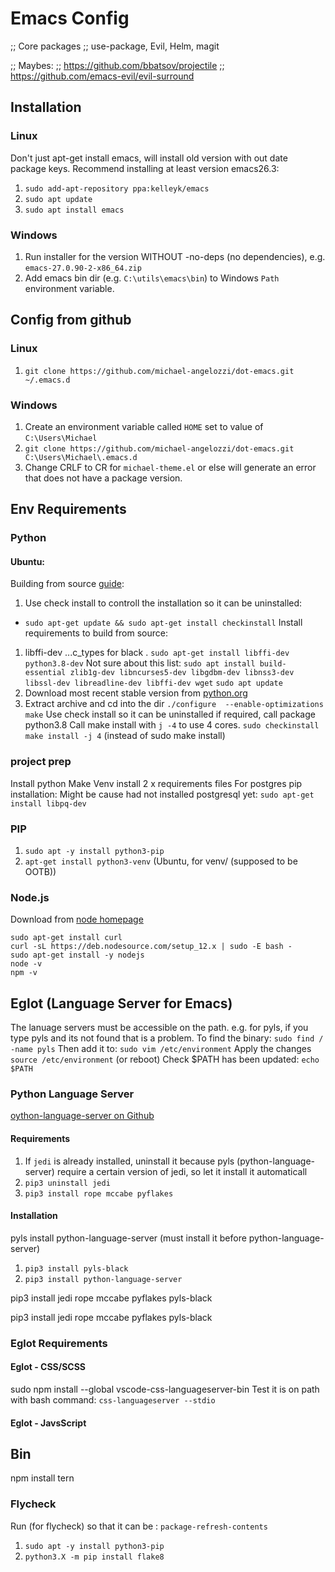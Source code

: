 # Emacs Config

;; Core packages
;; use-package, Evil, Helm, magit

;; Maybes:
;; https://github.com/bbatsov/projectile
;; https://github.com/emacs-evil/evil-surround

## Installation
### Linux
Don't just apt-get install emacs, will install old version with out date package keys.
Recommend installing at least version emacs26.3:
1. `sudo add-apt-repository ppa:kelleyk/emacs`
2. `sudo apt update`
3. `sudo apt install emacs`

### Windows
1. Run installer for the version WITHOUT -no-deps (no dependencies), e.g. `emacs-27.0.90-2-x86_64.zip`
2. Add emacs bin dir (e.g. `C:\utils\emacs\bin`) to Windows `Path` environment variable.

## Config from github
### Linux
1. `git clone https://github.com/michael-angelozzi/dot-emacs.git ~/.emacs.d`
### Windows
1. Create an environment variable called `HOME` set to value of `C:\Users\Michael`
2. `git clone https://github.com/michael-angelozzi/dot-emacs.git C:\Users\Michael\.emacs.d`
3. Change CRLF to CR for `michael-theme.el` or else will generate an error that does not have a package version.


## Env Requirements
### Python 
#### Ubuntu:
Building from source [guide](https://linuxize.com/post/how-to-install-python-3-8-on-ubuntu-18-04/):
1. Use check install to controll the installation so it can be uninstalled:
  - `sudo apt-get update && sudo apt-get install checkinstall`
Install requirements to build from source:
1. libffi-dev ...c_types for black
. `sudo apt-get install libffi-dev python3.8-dev`
Not sure about this list: `sudo apt install build-essential zlib1g-dev libncurses5-dev libgdbm-dev libnss3-dev libssl-dev libreadline-dev libffi-dev wget`
`sudo apt update`
1. Download most recent stable version from [python.org](ttps://www.python.org/download/other/)
2. Extract archive and cd into the dir
`./configure  --enable-optimizations`
`make`
Use check install so it can be uninstalled if required, call package python3.8
Call make install with `j -4` to use 4 cores.
`sudo checkinstall make install -j 4` (instead of sudo make install)

### project prep
Install python
Make Venv
install 2 x requirements files
For postgres pip installation:
Might be cause had not installed postgresql yet: `sudo apt-get install libpq-dev`

### PIP
1. `sudo apt -y install python3-pip`
2. `apt-get install python3-venv` (Ubuntu, for venv/ (supposed to be OOTB))
### Node.js
Download from [node homepage](https://nodejs.org/en/)
```
sudo apt-get install curl
curl -sL https://deb.nodesource.com/setup_12.x | sudo -E bash -
sudo apt-get install -y nodejs
node -v
npm -v
```

## Eglot (Language Server for Emacs)
The lanuage servers must be accessible on the path. e.g. for pyls, if you type pyls and its not found that is a problem.
To find the binary: `sudo find / -name pyls`
Then add it to: `sudo vim /etc/environment`
Apply the changes `source /etc/environment` (or reboot)
Check $PATH has been updated: `echo $PATH`

### Python Language Server
[oython-language-server on Github](https://github.com/palantir/python-language-server)
#### Requirements
1. If `jedi` is already installed, uninstall it because pyls (python-language-server) require a certain version of jedi, so let it install it automaticall 
2. `pip3 uninstall jedi`
3. `pip3 install rope mccabe pyflakes`
#### Installation
pyls install python-language-server (must install it before python-language-server)
1. `pip3 install pyls-black`
2. `pip3 install python-language-server`

pip3 install jedi rope mccabe pyflakes pyls-black

pip3 install jedi rope mccabe pyflakes pyls-black



### Eglot Requirements 

#### Eglot - CSS/SCSS
sudo npm install --global vscode-css-languageserver-bin
Test it is on path with bash command: `css-languageserver --stdio`

#### Eglot - JavsScript

## Bin
npm install tern

### Flycheck
Run (for flycheck) so that it can be :
`package-refresh-contents`

1. `sudo apt -y install python3-pip`
2. `python3.X -m pip install flake8`

